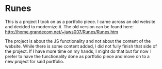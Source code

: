# Runes

This is a project I took on as a portfolio piece. I came across an old website and decided to modernize it. 
The old version can be found here: http://home.grandecom.net/~jaws007/Runes/Runes.htm

The project is about the JS functionality and not about the content of the website. While there is some content added, I did not 
fully finish that side of the project. If I have more time on my hands, I might do that but for now I prefer to have the functionality 
done as portfolio piece and move on to a new project for said portfolio.
